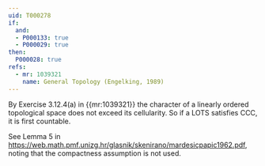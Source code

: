 ```yaml
---
uid: T000278
if:
  and:
  - P000133: true
  - P000029: true
then:
  P000028: true
refs:
  - mr: 1039321
    name: General Topology (Engelking, 1989)
---
```


By Exercise 3.12.4(a) in {{mr:1039321}} the character of a linearly ordered topological space does not exceed its cellularity.  So if a LOTS satisfies CCC, it is first countable.

See Lemma 5 in <https://web.math.pmf.unizg.hr/glasnik/skenirano/mardesicpapic1962.pdf>, noting that the compactness assumption is not used.

